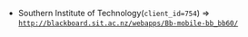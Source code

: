  - Southern Institute of Technology(`client_id=754`) => [`http://blackboard.sit.ac.nz/webapps/Bb-mobile-bb_bb60/`](http://blackboard.sit.ac.nz/webapps/Bb-mobile-bb_bb60/)

